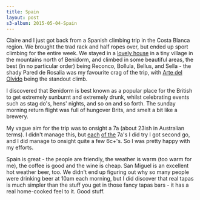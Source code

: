 ```yaml
---
title: Spain
layout: post
s3-album: 2015-05-04-Spain
---
```



Claire and I just got back from a Spanish climbing trip in the Costa Blanca
region. We brought the trad rack and half ropes over, but ended up sport
climbing for the entire week.  We stayed in a <a
href="http://abdet.com/accommodation-costa-blanca">lovely house</a> in a tiny
village in the mountains north of Benidorm, and climbed in some beautiful
areas, the best (in no particular order) being Reconco, Bollula, Bellus, and
Sella - the shady Pared de Rosalia was my favourite crag of the trip, with <a
href="http://www.rockfax.com/databases/r.php?i=14301">Arte del Olvido</a>
being the standout climb.


I discovered that Benidorm is best known as a popular place for the British to
get extremely sunburnt and extremely drunk, whilst celebrating events such as
stag do's, hens' nights, and so on and so forth. The sunday morning return
flight was full of hungover Brits, and smelt a bit like a brewery.


My vague aim for the trip was to onsight a 7a (about 23ish in Australian
terms). I didn't manage this, but <a
href="http://www.rockfax.com/databases/r.php?i=53555">each</a> <a
href="http://www.rockfax.com/databases/r.php?i=53986">of the</a> 7a's I did
try I got second go, and I did manage to onsight quite a few 6c+'s. So I was
pretty happy with my efforts.


Spain is great - the people are friendly, the weather is warm (too warm for
me), the coffee is good and the wine is cheap. San Miguel is an excellent hot
weather beer, too. We didn't end up figuring out why so many people were
drinking beer at 10am each morning, but I did discover that real tapas is much
simpler than the stuff you get in those fancy tapas bars - it has a real
home-cooked feel to it. Good stuff.
